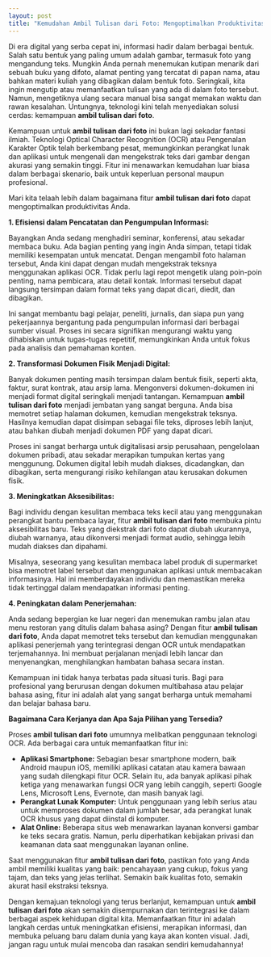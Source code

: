 ```yaml
---
layout: post
title: "Kemudahan Ambil Tulisan dari Foto: Mengoptimalkan Produktivitas Anda"
---
```


Di era digital yang serba cepat ini, informasi hadir dalam berbagai bentuk. Salah satu bentuk yang paling umum adalah gambar, termasuk foto yang mengandung teks. Mungkin Anda pernah menemukan kutipan menarik dari sebuah buku yang difoto, alamat penting yang tercatat di papan nama, atau bahkan materi kuliah yang dibagikan dalam bentuk foto. Seringkali, kita ingin mengutip atau memanfaatkan tulisan yang ada di dalam foto tersebut. Namun, mengetiknya ulang secara manual bisa sangat memakan waktu dan rawan kesalahan. Untungnya, teknologi kini telah menyediakan solusi cerdas: kemampuan **ambil tulisan dari foto**.

Kemampuan untuk **ambil tulisan dari foto** ini bukan lagi sekadar fantasi ilmiah. Teknologi Optical Character Recognition (OCR) atau Pengenalan Karakter Optik telah berkembang pesat, memungkinkan perangkat lunak dan aplikasi untuk mengenali dan mengekstrak teks dari gambar dengan akurasi yang semakin tinggi. Fitur ini menawarkan kemudahan luar biasa dalam berbagai skenario, baik untuk keperluan personal maupun profesional.

Mari kita telaah lebih dalam bagaimana fitur **ambil tulisan dari foto** dapat mengoptimalkan produktivitas Anda.

**1. Efisiensi dalam Pencatatan dan Pengumpulan Informasi:**

Bayangkan Anda sedang menghadiri seminar, konferensi, atau sekadar membaca buku. Ada bagian penting yang ingin Anda simpan, tetapi tidak memiliki kesempatan untuk mencatat. Dengan mengambil foto halaman tersebut, Anda kini dapat dengan mudah mengekstrak teksnya menggunakan aplikasi OCR. Tidak perlu lagi repot mengetik ulang poin-poin penting, nama pembicara, atau detail kontak. Informasi tersebut dapat langsung tersimpan dalam format teks yang dapat dicari, diedit, dan dibagikan.

Ini sangat membantu bagi pelajar, peneliti, jurnalis, dan siapa pun yang pekerjaannya bergantung pada pengumpulan informasi dari berbagai sumber visual. Proses ini secara signifikan mengurangi waktu yang dihabiskan untuk tugas-tugas repetitif, memungkinkan Anda untuk fokus pada analisis dan pemahaman konten.

**2. Transformasi Dokumen Fisik Menjadi Digital:**

Banyak dokumen penting masih tersimpan dalam bentuk fisik, seperti akta, faktur, surat kontrak, atau arsip lama. Mengonversi dokumen-dokumen ini menjadi format digital seringkali menjadi tantangan. Kemampuan **ambil tulisan dari foto** menjadi jembatan yang sangat berguna. Anda bisa memotret setiap halaman dokumen, kemudian mengekstrak teksnya. Hasilnya kemudian dapat disimpan sebagai file teks, diproses lebih lanjut, atau bahkan diubah menjadi dokumen PDF yang dapat dicari.

Proses ini sangat berharga untuk digitalisasi arsip perusahaan, pengelolaan dokumen pribadi, atau sekadar merapikan tumpukan kertas yang menggunung. Dokumen digital lebih mudah diakses, dicadangkan, dan dibagikan, serta mengurangi risiko kehilangan atau kerusakan dokumen fisik.

**3. Meningkatkan Aksesibilitas:**

Bagi individu dengan kesulitan membaca teks kecil atau yang menggunakan perangkat bantu pembaca layar, fitur **ambil tulisan dari foto** membuka pintu aksesibilitas baru. Teks yang diekstrak dari foto dapat diubah ukurannya, diubah warnanya, atau dikonversi menjadi format audio, sehingga lebih mudah diakses dan dipahami.

Misalnya, seseorang yang kesulitan membaca label produk di supermarket bisa memotret label tersebut dan menggunakan aplikasi untuk membacakan informasinya. Hal ini memberdayakan individu dan memastikan mereka tidak tertinggal dalam mendapatkan informasi penting.

**4. Peningkatan dalam Penerjemahan:**

Anda sedang bepergian ke luar negeri dan menemukan rambu jalan atau menu restoran yang ditulis dalam bahasa asing? Dengan fitur **ambil tulisan dari foto**, Anda dapat memotret teks tersebut dan kemudian menggunakan aplikasi penerjemah yang terintegrasi dengan OCR untuk mendapatkan terjemahannya. Ini membuat perjalanan menjadi lebih lancar dan menyenangkan, menghilangkan hambatan bahasa secara instan.

Kemampuan ini tidak hanya terbatas pada situasi turis. Bagi para profesional yang berurusan dengan dokumen multibahasa atau pelajar bahasa asing, fitur ini adalah alat yang sangat berharga untuk memahami dan belajar bahasa baru.

**Bagaimana Cara Kerjanya dan Apa Saja Pilihan yang Tersedia?**

Proses **ambil tulisan dari foto** umumnya melibatkan penggunaan teknologi OCR. Ada berbagai cara untuk memanfaatkan fitur ini:

*   **Aplikasi Smartphone:** Sebagian besar smartphone modern, baik Android maupun iOS, memiliki aplikasi catatan atau kamera bawaan yang sudah dilengkapi fitur OCR. Selain itu, ada banyak aplikasi pihak ketiga yang menawarkan fungsi OCR yang lebih canggih, seperti Google Lens, Microsoft Lens, Evernote, dan masih banyak lagi.
*   **Perangkat Lunak Komputer:** Untuk penggunaan yang lebih serius atau untuk memproses dokumen dalam jumlah besar, ada perangkat lunak OCR khusus yang dapat diinstal di komputer.
*   **Alat Online:** Beberapa situs web menawarkan layanan konversi gambar ke teks secara gratis. Namun, perlu diperhatikan kebijakan privasi dan keamanan data saat menggunakan layanan online.

Saat menggunakan fitur **ambil tulisan dari foto**, pastikan foto yang Anda ambil memiliki kualitas yang baik: pencahayaan yang cukup, fokus yang tajam, dan teks yang jelas terlihat. Semakin baik kualitas foto, semakin akurat hasil ekstraksi teksnya.

Dengan kemajuan teknologi yang terus berlanjut, kemampuan untuk **ambil tulisan dari foto** akan semakin disempurnakan dan terintegrasi ke dalam berbagai aspek kehidupan digital kita. Memanfaatkan fitur ini adalah langkah cerdas untuk meningkatkan efisiensi, merapikan informasi, dan membuka peluang baru dalam dunia yang kaya akan konten visual. Jadi, jangan ragu untuk mulai mencoba dan rasakan sendiri kemudahannya!
